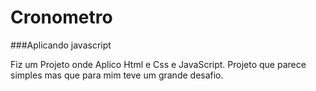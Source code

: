 # Cronometro
###Aplicando javascript
<div>
  
  <p> Fiz um Projeto onde Aplico Html e Css e JavaScript. Projeto que parece simples mas
  que para mim teve um grande desafio. 
    </p>
</div> 
